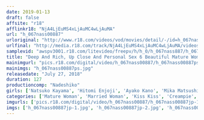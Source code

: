 ```yaml
---
date: 2019-01-13
draft: false
affsite: "r18"
afflinkr18: "NjA4LjEuMS4xLjAuMC4wLjAuMA"
url: "h_067nass00887"
urloriginal: "http://www.r18.com/videos/vod/movies/detail/-/id=h_067nass00887"
urlfinal: "http://media.r18.com/track/NjA4LjEuMS4xLjAuMC4wLjAuMA/videos/vod/movies/detail/-/id=h_067nass00887"
samplevid: "awspv3001.r18.com/litevideo/freepv/h/h_0/h_067nass887/h_067nass887_dmb_w.mp4"
title: "Deep And Rich, Up Close And Personal Sex 6 Beautiful Mature Woman Babes Are Furiously Fucking And Kissing Dirty Old Middle-Aged Men"
mainimgurl: "pics.r18.com/digital/video/h_067nass00887/h_067nass00887ps.jpg"
mainimgs: "h_067nass00887ps.jpg"
releasedate: "July 27, 2018"
duration: 127
productioncomp: "Nadeshiko"
girls: ['Natsuko Kayama', 'Hitomi Enjoji', 'Ayako Kano', 'Mika Matsushita', 'Iku Kondo\n(Ikumi Kondo)', 'Rie Takeuchi']
categories: ['Mature Woman', 'Married Woman', 'Kiss Kiss', 'Creampie', 'Sweating', 'Hi-Def']
imgurls: ['pics.r18.com/digital/video/h_067nass00887/h_067nass00887jp-1.jpg', 'pics.r18.com/digital/video/h_067nass00887/h_067nass00887jp-2.jpg', 'pics.r18.com/digital/video/h_067nass00887/h_067nass00887jp-3.jpg', 'pics.r18.com/digital/video/h_067nass00887/h_067nass00887jp-4.jpg', 'pics.r18.com/digital/video/h_067nass00887/h_067nass00887jp-5.jpg', 'pics.r18.com/digital/video/h_067nass00887/h_067nass00887jp-6.jpg', 'pics.r18.com/digital/video/h_067nass00887/h_067nass00887jp-7.jpg', 'pics.r18.com/digital/video/h_067nass00887/h_067nass00887jp-8.jpg', 'pics.r18.com/digital/video/h_067nass00887/h_067nass00887jp-9.jpg', 'pics.r18.com/digital/video/h_067nass00887/h_067nass00887jp-10.jpg', 'pics.r18.com/digital/video/h_067nass00887/h_067nass00887jp-11.jpg', 'pics.r18.com/digital/video/h_067nass00887/h_067nass00887jp-12.jpg', 'pics.r18.com/digital/video/h_067nass00887/h_067nass00887jp-13.jpg', 'pics.r18.com/digital/video/h_067nass00887/h_067nass00887jp-14.jpg', 'pics.r18.com/digital/video/h_067nass00887/h_067nass00887jp-15.jpg', 'pics.r18.com/digital/video/h_067nass00887/h_067nass00887jp-16.jpg', 'pics.r18.com/digital/video/h_067nass00887/h_067nass00887jp-17.jpg', 'pics.r18.com/digital/video/h_067nass00887/h_067nass00887jp-18.jpg', 'pics.r18.com/digital/video/h_067nass00887/h_067nass00887jp-19.jpg', 'pics.r18.com/digital/video/h_067nass00887/h_067nass00887jp-20.jpg']
imgs: ['h_067nass00887jp-1.jpg', 'h_067nass00887jp-2.jpg', 'h_067nass00887jp-3.jpg', 'h_067nass00887jp-4.jpg', 'h_067nass00887jp-5.jpg', 'h_067nass00887jp-6.jpg', 'h_067nass00887jp-7.jpg', 'h_067nass00887jp-8.jpg', 'h_067nass00887jp-9.jpg', 'h_067nass00887jp-10.jpg', 'h_067nass00887jp-11.jpg', 'h_067nass00887jp-12.jpg', 'h_067nass00887jp-13.jpg', 'h_067nass00887jp-14.jpg', 'h_067nass00887jp-15.jpg', 'h_067nass00887jp-16.jpg', 'h_067nass00887jp-17.jpg', 'h_067nass00887jp-18.jpg', 'h_067nass00887jp-19.jpg', 'h_067nass00887jp-20.jpg']
---
```

